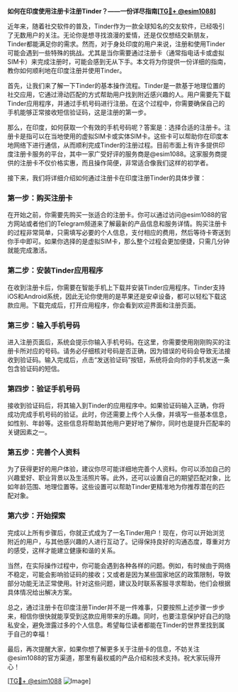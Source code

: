 **如何在印度使用注册卡注册Tinder？——一份详尽指南[[TG💪+ @esim1088](https://t.me/s/esim1088)]**

近年来，随着社交软件的普及，Tinder作为一款全球知名的交友软件，已经吸引了无数用户的关注。无论你是想寻找浪漫的爱情，还是仅仅想结交新朋友，Tinder都能满足你的需求。然而，对于身处印度的用户来说，注册和使用Tinder可能会遇到一些特殊的挑战。尤其是当你需要通过注册卡（通常指电话卡或虚拟SIM卡）来完成注册时，可能会感到无从下手。本文将为你提供一份详细的指南，教你如何顺利地在印度注册并使用Tinder。

首先，让我们来了解一下Tinder的基本操作流程。Tinder是一款基于地理位置的社交应用，它通过滑动匹配的方式帮助用户找到附近感兴趣的人。用户需要先下载Tinder应用程序，并通过手机号码进行注册。在这个过程中，你需要确保自己的手机能够正常接收短信验证码，这是注册的第一步。

那么，在印度，如何获取一个有效的手机号码呢？答案是：选择合适的注册卡。注册卡是指可以在当地使用的虚拟SIM卡或实体SIM卡。这些卡可以帮助你在印度本地网络下进行通信，从而顺利完成Tinder的注册过程。目前市面上有许多提供印度注册卡服务的平台，其中一家广受好评的服务商是@esim1088。这家服务商提供的注册卡不仅价格实惠，而且操作简便，非常适合像我们这样的初学者。

接下来，我们将详细介绍如何通过注册卡在印度注册Tinder的具体步骤：

### 第一步：购买注册卡

在开始之前，你需要先购买一张适合的注册卡。你可以通过访问@esim1088的官方网站或者他们的Telegram频道来了解最新的产品信息和服务详情。购买注册卡的过程非常简单，只需填写必要的个人信息，支付相应的费用，然后等待卡寄送到你手中即可。如果你选择的是虚拟SIM卡，那么整个过程会更加便捷，只需几分钟就能完成激活。

### 第二步：安装Tinder应用程序

在收到注册卡后，你需要在智能手机上下载并安装Tinder应用程序。Tinder支持iOS和Android系统，因此无论你使用的是苹果还是安卓设备，都可以轻松下载这款应用。下载完成后，打开应用程序，你会看到欢迎界面和注册页面。

### 第三步：输入手机号码

进入注册页面后，系统会提示你输入手机号码。在这里，你需要使用刚刚购买的注册卡所对应的号码。请务必仔细核对号码是否正确，因为错误的号码会导致无法接收到验证码。输入完成后，点击“发送验证码”按钮，系统将会向你的手机发送一条包含验证码的短信。

### 第四步：验证手机号码

接收到验证码后，将其输入到Tinder的应用程序中。如果验证码输入正确，你将成功完成手机号码的验证。此时，你还需要上传个人头像，并填写一些基本信息，如性别、年龄等。这些信息将帮助其他用户更好地了解你，同时也是提升匹配率的关键因素之一。

### 第五步：完善个人资料

为了获得更好的用户体验，建议你尽可能详细地完善个人资料。你可以添加自己的兴趣爱好、职业背景以及生活照片等。此外，还可以设置自己的期望匹配对象，比如年龄范围、地理位置等。这些设置可以帮助Tinder更精准地为你推荐潜在的匹配对象。

### 第六步：开始探索

完成以上所有步骤后，你就正式成为了一名Tinder用户！现在，你可以开始浏览附近的用户，与其他感兴趣的人进行互动了。记得保持良好的沟通态度，尊重对方的感受，这样才能建立健康和谐的关系。

当然，在实际操作过程中，你可能会遇到各种各样的问题。例如，有时候由于网络不稳定，可能会影响验证码的接收；又或者是因为某些国家地区的政策限制，导致部分功能无法正常使用。针对这些问题，建议及时联系客服寻求帮助，他们会根据具体情况给出解决方案。

总之，通过注册卡在印度注册Tinder并不是一件难事，只要按照上述步骤一步步来，相信你很快就能享受到这款应用带来的乐趣。同时，也要注意保护好自己的隐私安全，避免泄露过多的个人信息。希望每位读者都能在Tinder的世界里找到属于自己的幸福！

最后，再次提醒大家，如果你想了解更多关于注册卡的信息，不妨关注@esim1088的官方渠道，那里有最权威的产品介绍和技术支持。祝大家玩得开心！

[[TG💪+ @esim1088](https://t.me/s/esim1088) ![Image](https://i.postimg.cc/4NQfJmqS/Snipaste-2025-05-13-00-14-12.png)]